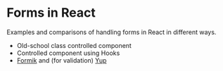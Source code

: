 # Forms in React

Examples and comparisons of handling forms in React in different ways.

- Old-school class controlled component
- Controlled component using Hooks
- [Formik](https://github.com/jaredpalmer/formik) and (for validation) [Yup](https://github.com/jquense/yup)
